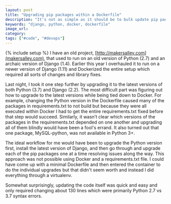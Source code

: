 ```yaml
---
layout: post
title: "Upgrading pip packages within a Dockerfile"
description: "It's not as simple as it should be to bulk update pip packages in a requirements.txt file while using Docker."
keywords: "django, python, docker, dockerfile"
image_url:
category:
tags: ["#code", "#devops"]
---
```

{% include setup %}
I have an old project, [http://makersalley.com](makersalley.com), that used to run on an old version of Python (2.7) and an archaic version of Django (1.4). Earlier this year I overhauled it to run on a newer version of Django (1.11) and Dockerized the entire setup which required all sorts of changes and library fixes.

Last night, I took it one step further by upgrading it to the latest versions of both Python (3.7) and Django (2.2). The most difficult part was figuring out how to upgrade to the latest versions while being tied down to Docker. For example, changing the Python version in the Dockerfile caused many of the packages in requirements.txt to not build but because they were all executed within Docker I had to get the entire requirements.txt fixed before that step would succeed. Similarly, it wasn’t clear which versions of the packages in the requirements.txt depended on one another and upgrading all of them blindly would have been a fool's errand. It also turned out that one package, MySQL-python, was not available in Python 3+.

The ideal workflow for me would have been to upgrade the Python version first, install the latest version of Django, and then go through and upgrade each of the pip packages one at a time resolving issues along the way. This approach was not possible using Docker and a requirements.txt file. I could have come up with a minimal Dockerfile and then entered the container to do the individual upgrades but that didn't seem worth and instead I did everything through a virtualenv.

Somewhat surprisingly, updating the code itself was quick and easy and only required changing about 130 lines which were primarily Python 2.7 vs 3.7 syntax errors.
